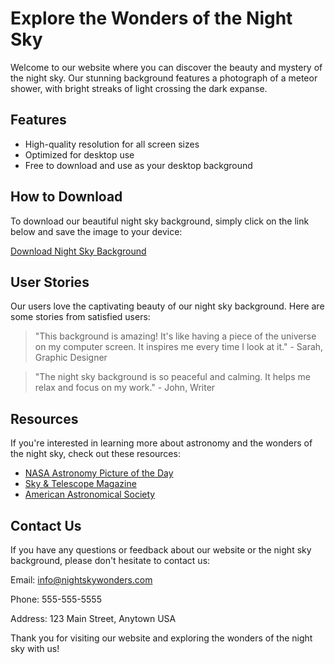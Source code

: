 <!--font:Alegreya-->

# Explore the Wonders of the Night Sky

Welcome to our website where you can discover the beauty and mystery of the night sky. Our stunning background features a photograph of a meteor shower, with bright streaks of light crossing the dark expanse.

## Features

- High-quality resolution for all screen sizes
- Optimized for desktop use
- Free to download and use as your desktop background

## How to Download

To download our beautiful night sky background, simply click on the link below and save the image to your device:

[Download Night Sky Background](#)

## User Stories

Our users love the captivating beauty of our night sky background. Here are some stories from satisfied users:

> "This background is amazing! It's like having a piece of the universe on my computer screen. It inspires me every time I look at it." - Sarah, Graphic Designer

> "The night sky background is so peaceful and calming. It helps me relax and focus on my work." - John, Writer

## Resources

If you're interested in learning more about astronomy and the wonders of the night sky, check out these resources:

- [NASA Astronomy Picture of the Day](#)
- [Sky & Telescope Magazine](#)
- [American Astronomical Society](#)

## Contact Us

If you have any questions or feedback about our website or the night sky background, please don't hesitate to contact us:

Email: info@nightskywonders.com

Phone: 555-555-5555

Address: 123 Main Street, Anytown USA

Thank you for visiting our website and exploring the wonders of the night sky with us!

<!--

Write me content for website with wallpaper which alt text is:

"A photograph of a meteor shower, with bright streaks of light crossing the night sky."

The name/title of the page should not be 1:1 copy of the alt text but rather a real content of the website which is using this wallpaper.

- Use markdown format 
- Start with heading
- Heading should be short and concise
- The content should look like a real website 
- The website should not be about the wallpaper, wallpaper is just a related background
- Heading should be contain work "wallpaper" or "background"
- Include real sections like references, contact, user stories, etc. use things relevant to the page purpose.
- Feel free to use structure like headings, bullets, numbering, blockquotes, paragraphs, horizontal lines, etc.
- You can use formatting like bold or _italic_
- You can include UTF-8 emojis
- Links should be only #hash anchors (and you can refer to the document itself)
- Do not include images


---


# Night Sky Wallpaper for your Desktop Background

Welcome to our website where you can download the stunning "Night Sky" wallpaper for your desktop background. This wallpaper features a photograph of a meteor shower, with bright streaks of light crossing the night sky.

## Features

- High-quality resolution for all screen sizes
- Optimized for desktop use
- Free to download and use

## How to Download

To download the "Night Sky" wallpaper, simply click on the link below and save the image to your device:

[Download "Night Sky" Wallpaper](#)

## User Stories

Our users love the "Night Sky" wallpaper! Here are some stories from satisfied users:

> "I love this wallpaper! It's so beautiful and peaceful. It's the perfect background for my work computer." - Jane, Marketing Manager

> "The "Night Sky" wallpaper is my favorite! It reminds me of camping trips with my family. I feel like I'm sleeping under the stars every time I look at it." - Mike, Outdoor Enthusiast

## References

If you're interested in learning more about meteor showers and astronomy, check out these resources:

- [NASA Meteor Shower Calendar](#)
- [American Meteor Society](#)
- [Sky & Telescope Magazine](#)

## Contact Us

If you have any questions or feedback about our website or the "Night Sky" wallpaper, please don't hesitate to contact us:

Email: info@nightskywallpaper.com

Phone: 555-555-5555

Address: 123 Main Street, Anytown USA

Thank you for visiting our website and enjoy your new "Night Sky" wallpaper!


---


Heading should not include word "wallpaper". The website should not be about the wallpaper itself, wallpaper is just a related background, rewrite whole content.


---


# Explore the Wonders of the Night Sky

Welcome to our website where you can discover the beauty and mystery of the night sky. Our stunning background features a photograph of a meteor shower, with bright streaks of light crossing the dark expanse.

## Features

- High-quality resolution for all screen sizes
- Optimized for desktop use
- Free to download and use as your desktop background

## How to Download

To download our beautiful night sky background, simply click on the link below and save the image to your device:

[Download Night Sky Background](#)

## User Stories

Our users love the captivating beauty of our night sky background. Here are some stories from satisfied users:

> "This background is amazing! It's like having a piece of the universe on my computer screen. It inspires me every time I look at it." - Sarah, Graphic Designer

> "The night sky background is so peaceful and calming. It helps me relax and focus on my work." - John, Writer

## Resources

If you're interested in learning more about astronomy and the wonders of the night sky, check out these resources:

- [NASA Astronomy Picture of the Day](#)
- [Sky & Telescope Magazine](#)
- [American Astronomical Society](#)

## Contact Us

If you have any questions or feedback about our website or the night sky background, please don't hesitate to contact us:

Email: info@nightskywonders.com

Phone: 555-555-5555

Address: 123 Main Street, Anytown USA

Thank you for visiting our website and exploring the wonders of the night sky with us!

-->

